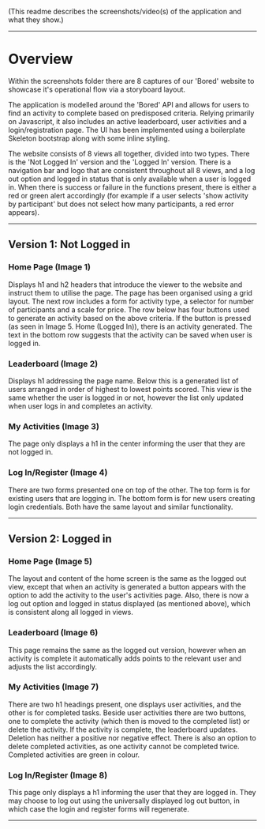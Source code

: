 (This readme describes the screenshots/video(s) of the application and what they show.)

-----------------------------------------------------------------------

# Overview

Within the screenshots folder there are 8 captures of our 'Bored' website to showcase it's operational flow via a storyboard layout.

The application is modelled around the 'Bored' API and allows for users to find an activity to complete based on predisposed criteria. Relying primarily on Javascript, it also includes an active leaderboard, user activities and a login/registration page. The UI has been implemented using a boilerplate Skeleton bootstrap along with some inline styling.

The website consists of 8 views all together, divided into two types. There is the 'Not Logged In' version and the 'Logged In' version. There is a navigation bar and logo that are consistent throughout all 8 views, and a log out option and logged in status that is only available when a user is logged in. When there is success or failure in the functions present, there is either a red or green alert accordingly (for example if a user selects 'show activity by participant' but does not select how many participants, a red error appears). 

-----------------------------------------------------------------------

## Version 1: Not Logged in

### Home Page (Image 1)
Displays h1 and h2 headers that introduce the viewer to the website and instruct them to utilise the page. The page has been organised using a grid layout. The next row includes a form for activity type, a selector for number of participants and a scale for price. The row below has four buttons used to generate an activity based on the above criteria. If the button is pressed (as seen in Image 5. Home (Logged In)), there is an activity generated. The text in the bottom row suggests that the activity can be saved when user is logged in.

### Leaderboard (Image 2)
Displays h1 addressing the page name. Below this is a generated list of users arranged in order of highest to lowest points scored. This view is the same whether the user is logged in or not, however the list only updated when user logs in and completes an activity.

### My Activities (Image 3)
The page only displays a h1 in the center informing the user that they are not logged in.

### Log In/Register (Image 4)
There are two forms presented one on top of the other. The top form is for existing users that are logging in. The bottom form is for new users creating login credentials. Both have the same layout and similar functionality.

-----------------------------------------------------------------------
## Version 2: Logged in

### Home Page (Image 5)
The layout and content of the home screen is the same as the logged out view, except that when an activity is generated a button appears with the option to add the activity to the user's activities page. Also, there is now a log out option and logged in status displayed (as mentioned above), which is consistent along all logged in views.

### Leaderboard (Image 6)
This page remains the same as the logged out version, however when an activity is complete it automatically adds points to the relevant user and adjusts the list accordingly.

### My Activities (Image 7)
There are two h1 headings present, one displays user activities, and the other is for completed tasks. Beside user activities there are two buttons, one to complete the activity (which then is moved to the completed list) or delete the activity. If the activity is complete, the leaderboard updates. Deletion has neither a positive nor negative effect. There is also an option to delete completed activities, as one activity cannot be completed twice. Completed activities are green in colour.

### Log In/Register (Image 8)
This page only displays a h1 informing the user that they are logged in. They may choose to log out using the universally displayed log out button, in which case the login and register forms will regenerate. 

-----------------------------------------------------------------------


